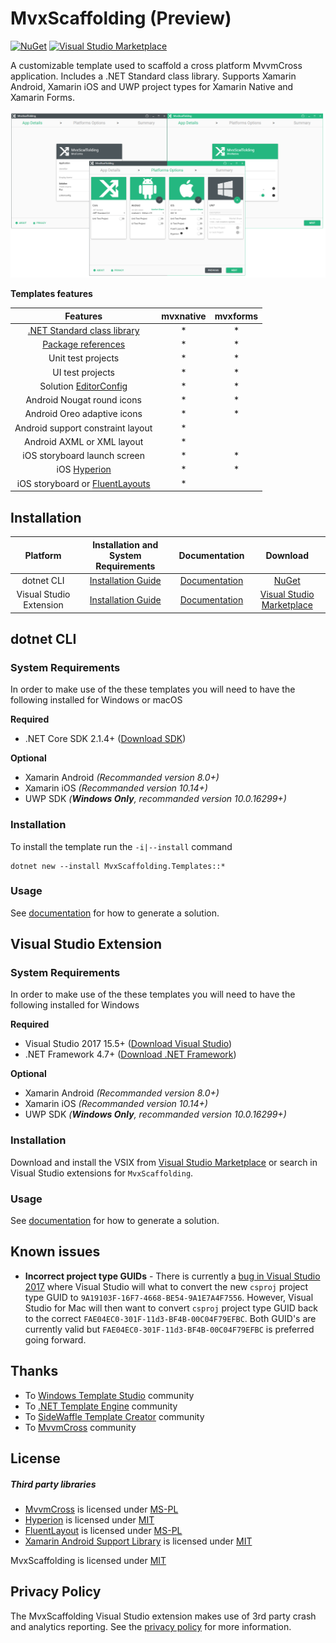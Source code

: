 ﻿# MvxScaffolding (Preview)

[![NuGet](https://img.shields.io/nuget/v/MvxScaffolding.Templates.svg?style=flat-square)](https://www.nuget.org/packages/MvxScaffolding.Templates/)
[![Visual Studio Marketplace](https://img.shields.io/vscode-marketplace/v/ritwickdey.LiveServer.svg?style=flat-square)]()

A customizable template used to scaffold a cross platform MvvmCross application. Includes a .NET Standard class library. Supports Xamarin Android, Xamarin iOS and UWP project types for Xamarin Native and Xamarin Forms.

![MvxScaffolding screenshot](docs/resources/vs_template_banner.png)

__Templates features__

 Features    | mvxnative            |  mvxforms
:-------------------------:|:-------------------------:|:-------------------------:
[.NET Standard class library](https://docs.microsoft.com/en-us/dotnet/standard/net-standard) |* |*
[Package references](https://docs.microsoft.com/en-us/nuget/consume-packages/package-references-in-project-files) |* |*
Unit test projects |* |*
UI test projects |* |*
Solution [EditorConfig](https://docs.microsoft.com/en-us/visualstudio/ide/create-portable-custom-editor-options) |* |*
Android Nougat round icons |* |*
Android Oreo adaptive icons |* |*
Android support constraint layout |* |
Android AXML or XML layout |* |
iOS storyboard launch screen |* | *
iOS [Hyperion](https://github.com/willowtreeapps/Hyperion-iOS) |* | *
iOS storyboard or [FluentLayouts](https://github.com/FluentLayout/Cirrious.FluentLayout) |* |

## Installation

 Platform  |  Installation and System Requirements | Documentation           | Download           |
:-------------------------:|:-------------------------:|:-------------------------:|:-------------------------:
dotnet CLI | [Installation Guide](#dotnet-CLI) | [Documentation](docs/template_dotnet_cli.md) | [NuGet](https://www.nuget.org/packages/MvxScaffolding.Templates/)
Visual Studio Extension | [Installation Guide](#visual-studio-extension) | [Documentation](docs/template_vs.md) | [Visual Studio Marketplace]()

## dotnet CLI

### System Requirements

In order to make use of the these templates you will need to have the following installed for Windows or macOS

__Required__

 * .NET Core SDK 2.1.4+ ([Download SDK](https://www.microsoft.com/net/download))

 __Optional__ 

 * Xamarin Android _(Recommanded version 8.0+)_
 * Xamarin iOS _(Recommanded version 10.14+)_
 * UWP SDK _(__Windows Only__, recommanded version 10.0.16299+)_

### Installation

To install the template run the `-i|--install` command

```text
dotnet new --install MvxScaffolding.Templates::*
```

### Usage

See [documentation](docs/template_vs.md) for how to generate a solution.

## Visual Studio Extension

### System Requirements

In order to make use of the these templates you will need to have the following installed for Windows

__Required__

 * Visual Studio 2017 15.5+ ([Download Visual Studio](https://www.visualstudio.com/downloads/))
 * .NET Framework 4.7+ ([Download .NET Framework](https://www.microsoft.com/net/download/windows))

 __Optional__ 

 * Xamarin Android _(Recommanded version 8.0+)_
 * Xamarin iOS _(Recommanded version 10.14+)_
 * UWP SDK _(__Windows Only__, recommanded version 10.0.16299+)_

### Installation

Download and install the VSIX from [Visual Studio Marketplace]() or search in Visual Studio extensions for `MvxScaffolding`.

### Usage

See [documentation](docs/template_dotnet_cli.md) for how to generate a solution.

## Known issues

- __Incorrect project type GUIDs__ - There is currently a [bug in Visual Studio 2017](https://github.com/dotnet/project-system/issues/1821) where Visual Studio will what to convert the new `csproj` project type GUID to `9A19103F-16F7-4668-BE54-9A1E7A4F7556`. However, Visual Studio for Mac will then want to convert `csproj` project type GUID back to the correct `FAE04EC0-301F-11d3-BF4B-00C04F79EFBC`. Both GUID's are currently valid but `FAE04EC0-301F-11d3-BF4B-00C04F79EFBC` is preferred going forward.

## Thanks

- To [Windows Template Studio](https://github.com/Microsoft/WindowsTemplateStudio) community
- To [.NET Template Engine](https://github.com/dotnet/templating) community
- To [SideWaffle Template Creator](https://github.com/ligershark/sidewafflev2) community
- To [MvvmCross](https://github.com/MvvmCross/MvvmCross) community

## License

##### Third party libraries
- [MvvmCross](https://github.com/MvvmCross/MvvmCross) is licensed under [MS-PL](https://github.com/MvvmCross/MvvmCross/blob/master/LICENSE)
- [Hyperion](https://github.com/willowtreeapps/Hyperion-iOS) is licensed under [MIT](https://github.com/willowtreeapps/Hyperion-iOS/blob/master/LICENSE)
- [FluentLayout](https://github.com/FluentLayout/Cirrious.FluentLayout) is licensed under [MS-PL](https://github.com/FluentLayout/Cirrious.FluentLayout/blob/master/LICENSE)
- [Xamarin Android Support Library](https://github.com/xamarin/AndroidSupportComponents/) is licensed under [MIT](https://github.com/xamarin/AndroidSupportComponents/blob/master/LICENSE.md)

MvxScaffolding is licensed under [MIT](https://github.com/Plac3hold3r/MvxScaffolding/blob/master/LICENSE)

## Privacy Policy

The MvxScaffolding Visual Studio extension makes use of 3rd party crash and analytics reporting. See the [privacy policy](docs/privacy_policy.md) for more information.
